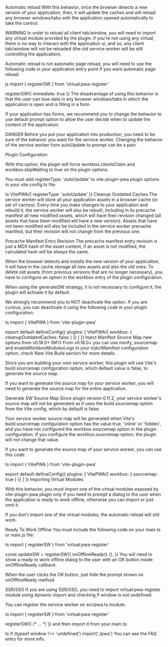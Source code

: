 Automatic reload
With this behavior, once the browser detects a new version of your application, then, it will update the caches and will reload any browser windows/tabs with the application opened automatically to take the control.

WARNING
In order to reload all client tab/window, you will need to import any virtual module provided by the plugin: if you're not using any virtual, there is no way to interact with the application ui, and so, any client tab/window will not be reloaded (the old service worker will be still controlling the application).

Automatic reload is not automatic page reload, you will need to use the following code in your application entry point if you want automatic page reload:

js
import { registerSW } from 'virtual:pwa-register'

registerSW({ immediate: true })
The disadvantage of using this behavior is that the user can lose data in any browser windows/tabs in which the application is open and is filling in a form.

If your application has forms, we recommend you to change the behavior to use default prompt option to allow the user decide when to update the content of the application.

DANGER
Before you put your application into production, you need to be sure of the behavior you want for the service worker. Changing the behavior of the service worker from autoUpdate to prompt can be a pain.

Plugin Configuration

With this option, the plugin will force workbox.clientsClaim and workbox.skipWaiting to true on the plugin options.

You must add registerType: 'autoUpdate' to vite-plugin-pwa plugin options in your vite.config.ts file:

ts
VitePWA({
  registerType: 'autoUpdate'
})
Cleanup Outdated Caches
The service worker will store all your application assets in a browser cache (or set of caches). Every time you make changes to your application and rebuild it, the service worker will also be rebuilt, including in its precache manifest all new modified assets, which will have their revision changed (all assets that have been modified will have a new version). Assets that have not been modified will also be included in the service worker precache manifest, but their revision will not change from the previous one.

Precache Manifest Entry Revision
The precache manifest entry revision is just a MD5 hash of the asset content, if an asset is not modified, the calculated hash will be always the same.

When the browser detects and installs the new version of your application, it will have in the cache storage all new assets and also the old ones. To delete old assets (from previous versions that are no longer necessary), you have to configure an option in the workbox entry of the plugin configuration.

When using the generateSW strategy, it is not necessary to configure it, the plugin will activate it by default.

We strongly recommend you to NOT deactivate the option. If you are curious, you can deactivate it using the following code in your plugin configuration:

ts
import { VitePWA } from 'vite-plugin-pwa'

export default defineConfig({
  plugins: [
    VitePWA({
      workbox: {
        cleanupOutdatedCaches: false
      }
    })
  ]
})
Inject Manifest Source Map new options from v0.18.0+
INFO
From v0.18.0+ you can use minify, sourcemap and enableWorkboxModulesLogs in your injectManifest configuration option, check New Vite Build section for more details.

Since you are building your own service worker, this plugin will use Vite's build.sourcemap configuration option, which default value is false, to generate the source map.

If you want to generate the source map for your service worker, you will need to generate the source map for the entire application.

Generate SW Source Map
Since plugin version 0.11.2, your service worker's source map will not be generated as it uses the build.sourcemap option from the Vite config, which by default is false.

Your service worker source map will be generated when Vite's build.sourcemap configuration option has the value true, 'inline' or 'hidden', and you have not configured the workbox.sourcemap option in the plugin configuration. If you configure the workbox.sourcemap option, the plugin will not change that value.

If you want to generate the source map of your service worker, you can use this code:

ts
import { VitePWA } from 'vite-plugin-pwa'

export default defineConfig({
  plugins: [
    VitePWA({
      workbox: {
        sourcemap: true
      }
    })
  ]
})
Importing Virtual Modules

With this behavior, you must import one of the virtual modules exposed by vite-plugin-pwa plugin only if you need to prompt a dialog to the user when the application is ready to work offline, otherwise you can import or just omit it.

If you don't import one of the virtual modules, the automatic reload will still work.

Ready To Work Offline
You must include the following code on your main.ts or main.js file:

ts
import { registerSW } from 'virtual:pwa-register'

const updateSW = registerSW({
  onOfflineReady() {},
})
You will need to show a ready to work offline dialog to the user with an OK button inside onOfflineReady callback.

When the user clicks the OK button, just hide the prompt shown on onOfflineReady method.

SSR/SSG
If you are using SSR/SSG, you need to import virtual:pwa-register module using dynamic import and checking if window is not undefined.

You can register the service worker on src/pwa.ts module:

ts
import { registerSW } from 'virtual:pwa-register'

registerSW({ /* ... */ })
and then import it from your main.ts:

ts
if (typeof window !== 'undefined')
  import('./pwa')
You can see the FAQ entry for more info.